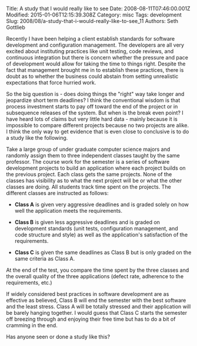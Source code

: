 Title: A study that I would really like to see
Date: 2008-08-11T07:46:00.001Z
Modified: 2015-01-06T12:15:39.308Z
Category: misc
Tags: development
Slug: 2008/08/a-study-that-i-would-really-like-to-see_11
Authors: Seth Gottlieb

Recently I have been helping a client establish standards for software development and configuration management. The developers are all very excited about instituting practices like unit testing, code reviews, and continuous integration but there is concern whether the pressure and pace of development would allow for taking the time to things right. Despite the fact that management brought me in to establish these practices, there is doubt as to whether the business could abstain from setting unrealistic expectations that force hurried work.  
  
So the big question is - does doing things the "right" way take longer and jeopardize short term deadlines? I think the conventional wisdom is that process investment starts to pay off toward the end of the project or in subsequence releases of the system. But when is the break even point? I have heard lots of claims but very little hard data - mainly because it is impossible to compare different projects because no two projects are alike. I think the only way to get evidence that is even close to conclusive is to do a study like the following.  
  
Take a large group of under graduate computer science majors and randomly assign them to three independent classes taught by the same professor. The course work for the semester is a series of software development projects to build an application where each project builds on the previous project. Each class gets the same projects. None of the classes has visibility as to what the next project will be or what the other classes are doing. All students track time spent on the projects. The different classes are instructed as follows:  

  
 *   __Class A__ is given very aggressive deadlines and is graded solely on how well the application meets the requirements.
  
 *   __Class B__ is given less aggressive deadlines and is graded on development standards (unit tests, configuration management, and code structure and style) as well as the application's satisfaction of the requirements.
  
 *   __Class C__ is given the same deadlines as Class B but is only graded on the same criteria as Class A.
  

  
At the end of the test, you compare the time spent by the three classes and the overall quality of the three applications (defect rate, adherence to the requirements, etc.)  
  
If widely considered best practices in software development are as effective as believed, Class B will end the semester with the best software and the least stress. Class A will be totally stressed and their application will be barely hanging together. I would guess that Class C starts the semester off breezing through and enjoying their free time but has to do a bit of cramming in the end.  
  
Has anyone seen or done a study like this?
